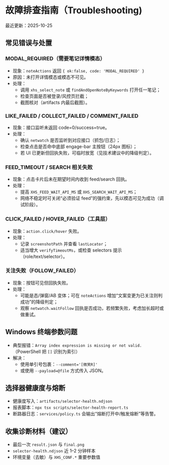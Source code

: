 # 故障排查指南（Troubleshooting)

最近更新：2025-10-25

## 常见错误与处置

### MODAL_REQUIRED（需要笔记详情模态）
- 现象：`noteActions` 返回 `{ ok:false, code: 'MODAL_REQUIRED' }`
- 原因：未打开详情模态或模态不可见。
- 处理：
  - 调用 `xhs_select_note` 或 `findAndOpenNoteByKeywords` 打开任一笔记；
  - 检查页面是否被登录/风控页拦截；
  - 截图核对（artifacts 内最后截图）。

### LIKE_FAILED / COLLECT_FAILED / COMMENT_FAILED
- 现象：接口监听未返回 code=0/success=true。
- 处理：
  - 确认 `netwatch` 是否监听到对应接口（抓包/日志）；
  - 检查点击是否命中底部 engage-bar 主按钮（24px 图标）；
  - 若 UI 已更新但回执失败，可临时放宽（见技术建议中的降级判定）。

### FEED_TIMEOUT / SEARCH 相关失败
- 现象：点击卡片后未在期望时间内收到 feed/search 回执。
- 处理：
  - 提高 `XHS_FEED_WAIT_API_MS` 或 `XHS_SEARCH_WAIT_API_MS`；
  - 网络不稳定时可关闭“必须验证 feed”的强约束，先以模态可见为成功（调试阶段）。

### CLICK_FAILED / HOVER_FAILED（工具层）
- 现象：`action.click/hover` 失败。
- 处理：
  - 记录 `screenshotPath` 并查看 `lastLocator`；
  - 适当增大 `verifyTimeoutMs`，或检查 selectors 提示（role/text/selector）。

### 关注失败（FOLLOW_FAILED）
- 现象：按钮可见但回执失败。
- 处理：
  - 可能是态/弹窗/AB 变体；可在 `noteActions` 增加“文案变更为已关注则判成功”的降级判定；
  - 观察 `netwatch.waitFollow` 回执是否成功，若频繁失败，考虑加长超时或做重试。

## Windows 终端参数问题
- 典型报错：`Array index expression is missing or not valid.`（PowerShell 把 `[]` 识别为索引）
- 解决：
  - 使用单引号包裹：`--comment='[微笑R]'`
  - 或使用 `--payload=@file` 方式传入 JSON。

## 选择器健康度与熔断
- 健康度写入：`artifacts/selector-health.ndjson`
- 报表脚本：`npx tsx scripts/selector-health-report.ts`
- 断路器日志：`services/policy.ts` 会输出“熔断打开中/触发熔断”等告警。

## 收集诊断材料（建议）
- 最后一次 `result.json` 与 `final.png`
- `selector-health.ndjson` 近 1–2 分钟样本
- 环境变量（去敏）与 `XHS_CONF.*` 重要参数值
